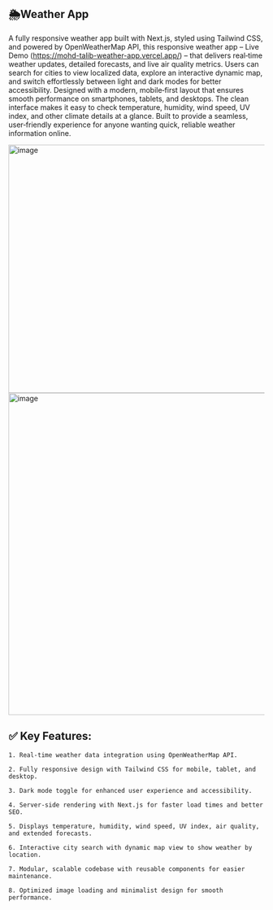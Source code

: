 ## 🌦Weather App
A fully responsive weather app built with Next.js, styled using Tailwind CSS, and powered by OpenWeatherMap API, this responsive weather app – Live Demo (https://mohd-talib-weather-app.vercel.app/) – that delivers real‑time weather updates, detailed forecasts, and live air quality metrics. Users can search for cities to view localized data, explore an interactive dynamic map, and switch effortlessly between light and dark modes for better accessibility. Designed with a modern, mobile‑first layout that ensures smooth performance on smartphones, tablets, and desktops. The clean interface makes it easy to check temperature, humidity, wind speed, UV index, and other climate details at a glance. Built to provide a seamless, user‑friendly experience for anyone wanting quick, reliable weather information online.

<img width="1335" height="488" alt="image" src="https://github.com/user-attachments/assets/61f964a9-9632-427d-b052-de56ee6aba12" />

<img width="1353" height="633" alt="image" src="https://github.com/user-attachments/assets/98f0264d-c19d-486c-91da-73b8a9d0d62b" />

## ✅ Key Features:
    1. Real-time weather data integration using OpenWeatherMap API.

    2. Fully responsive design with Tailwind CSS for mobile, tablet, and desktop.

    3. Dark mode toggle for enhanced user experience and accessibility.

    4. Server-side rendering with Next.js for faster load times and better SEO.

    5. Displays temperature, humidity, wind speed, UV index, air quality, and extended forecasts.

    6. Interactive city search with dynamic map view to show weather by location.

    7. Modular, scalable codebase with reusable components for easier maintenance.

    8. Optimized image loading and minimalist design for smooth performance.



